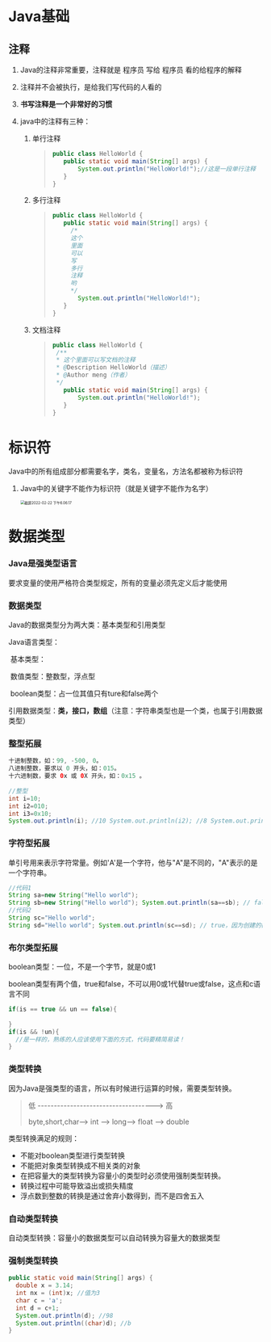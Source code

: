 # Java基础

## 注释

1. Java的注释非常重要，注释就是 程序员 写给 程序员 看的给程序的解释

2. 注释并不会被执行，是给我们写代码的人看的

3. **书写注释是一个非常好的习惯**

4. java中的注释有三种：

   1. 单行注释

      >
      >
      >```java
      >public class HelloWorld {
      >    public static void main(String[] args) {
      >        System.out.println("HelloWorld!");//这是一段单行注释
      >    }
      >}
      >
      >```

   2. 多行注释

      >
      >
      >```java
      >public class HelloWorld {
      >    public static void main(String[] args) {
      >      /*
      >      这个
      >      里面
      >      可以
      >      写
      >      多行
      >      注释
      >      哟
      >      */
      >        System.out.println("HelloWorld!");
      >    }
      >}
      >
      >```

   3. 文档注释

      >
      >
      >```java
      >public class HelloWorld {
      >  /**
      >  * 这个里面可以写文档的注释
      >  * @Description HelloWorld（描述）
      >  * @Author meng（作者）
      >  */
      >    public static void main(String[] args) {
      >        System.out.println("HelloWorld!");
      >    }
      >}
      >
      >```
      >
      >



# 标识符

Java中的所有组成部分都需要名字，类名，变量名，方法名都被称为标识符

1. Java中的关键字不能作为标识符（就是关键字不能作为名字）

   <img src="/Users/humeng/blog-meng/blog-imgs/截屏2022-02-22 下午6.06.17.png" alt="截屏2022-02-22 下午6.06.17" style="zoom:50%;" />

   

# 数据类型

### Java是强类型语言

要求变量的使用严格符合类型规定，所有的变量必须先定义后才能使用

### 数据类型

Java的数据类型分为两大类：基本类型和引用类型

Java语言类型：

​						基本类型：

​										数值类型：整数型，浮点型

​										boolean类型：占一位其值只有ture和false两个

​						引用数据类型：**类，接口，数组**（注意：字符串类型也是一个类，也属于引用数据类型）

### 整型拓展

```java
十进制整数，如：99, -500, 0。
八进制整数，要求以 0 开头，如：015。 
十六进制数，要求 0x 或 0X 开头，如：0x15 。
  
//整型 
int i=10; 
int i2=010; 
int i3=0x10; 
System.out.println(i); //10 System.out.println(i2); //8 System.out.println(i3); //16
```

### 字符型拓展

单引号用来表示字符常量。例如'A'是一个字符，他与"A"是不同的，"A"表示的是一个字符串。

```java
//代码1 
String sa=new String("Hello world"); 
String sb=new String("Hello world"); System.out.println(sa==sb); // false,因为sa与sb是通过String对象new出来的,创建了两个对象，而且sa和sb的地址也不一样，所以返回false
//代码2 
String sc="Hello world"; 
String sd="Hello world"; System.out.println(sc==sd); // true，因为创建的都是同一个对象，地址一样，内容也一样，所以返回true
```

### 布尔类型拓展

boolean类型：一位，不是一个字节，就是0或1

boolean类型有两个值，true和false，不可以用0或1代替true或false，这点和c语言不同

```JAVA
if(is == true && un == false){
  
}
if(is && !un){
  //是一样的，熟练的人应该使用下面的方式，代码要精简易读！
}
```

### 类型转换

因为Java是强类型的语言，所以有时候进行运算的时候，需要类型转换。

>低 ------------------------------------> 高 
>
>byte,short,char—> int —> long—> float —> double 

类型转换满足的规则：

- 不能对boolean类型进行类型转换
- 不能把对象类型转换成不相关类的对象
- 在把容量大的类型转换为容量小的类型时必须使用强制类型转换。
- 转换过程中可能导致溢出或损失精度
- 浮点数到整数的转换是通过舍弃小数得到，而不是四舍五入

### 自动类型转换

自动类型转换：容量小的数据类型可以自动转换为容量大的数据类型

### 强制类型转换

```java
public static void main(String[] args) {
  double x = 3.14;
  int nx = (int)x; //值为3 
  char c = 'a'; 
  int d = c+1;
  System.out.println(d); //98 
  System.out.println((char)d); //b 
}
```

